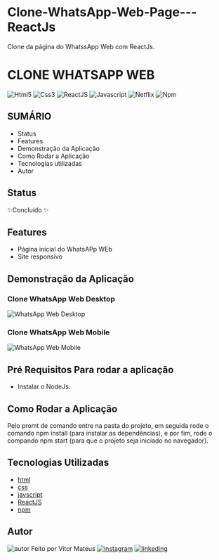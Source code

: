# Clone-WhatsApp-Web-Page---ReactJs
Clone da página do WhatssApp Web com ReactJs.

# CLONE WHATSAPP WEB
![Html5](https://img.shields.io/badge/HTML5-E34F26?style=for-the-badge&logo=html5&logoColor=white) ![Css3](https://img.shields.io/badge/CSS3-1572B6?style=for-the-badge&logo=css3&logoColor=white) ![ReactJS](https://img.shields.io/badge/React-20232A?style=for-the-badge&logo=react&logoColor=61DAFB) ![Javascript](https://img.shields.io/badge/JavaScript-F7DF1E?style=for-the-badge&logo=javascript&logoColor=black) ![Netflix](	https://img.shields.io/badge/Netflix-E50914?style=for-the-badge&logo=netflix&logoColor=white)
![Npm](https://img.shields.io/badge/npm-CB3837?style=for-the-badge&logo=npm&logoColor=white)
## SUMÁRIO

- Status
- Features
- Demonstração da Aplicação
- Como Rodar a Aplicação
- Tecnologias utilizadas
- Autor

## Status

✨Concluído ✨

## Features

- Página inicial do WhatsAPp WEb
- Site responsivo

## Demonstração da Aplicação

### Clone WhatsApp Web Desktop
![WhatsApp Web Desktop](https://i.imgur.com/FJQIUQ4.png)

### Clone WhatsApp Web Mobile
![WhatsApp Web Mobile](https://i.imgur.com/L1pj9O0.png)

## Pré Requisitos Para rodar a aplicação
- Instalar o NodeJs.

## Como Rodar a Aplicação
Pelo promt de comando entre na pasta do projeto, em seguida rode o comando npm install (para instalar as dependências), e por fim, rode o compando npm start (para que o projeto seja iniciado no navegador).

## Tecnologias Utilizadas

- [html](https://developer.mozilla.org/pt-BR/docs/Web/HTML)
- [css](https://developer.mozilla.org/pt-BR/docs/Web/CSS)
- [javscript](https://developer.mozilla.org/pt-BR/docs/Web/JavaScript)
- [ReactJS](https://pt-br.reactjs.org/)
- [npm](https://docs.npmjs.com/)

## Autor
![autor](https://lh3.google.com/u/0/d/1ck9XJ7AniyD81Wtl96YrHBQesBGXei0a=w1920-h912-iv1)
Feito por Vitor Mateus
[![instagram](https://img.shields.io/badge/Instagram-E4405F?style=for-the-badge&logo=instagram&logoColor=white)](https://www.instagram.com/vitor_dev_/) [![linkeding](https://img.shields.io/badge/LinkedIn-0077B5?style=for-the-badge&logo=linkedin&logoColor=white)](https://www.linkedin.com/in/vitor-mateus-2a42461a2/)
